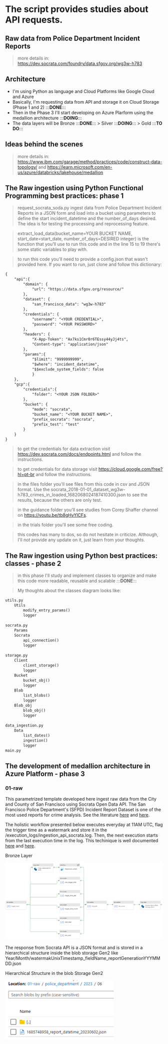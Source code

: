 # The script provides studies about API requests.

## Raw data from Police Department Incident Reports

> more details in: https://dev.socrata.com/foundry/data.sfgov.org/wg3w-h783

## Architecture

- I'm using Python as language and Cloud Platforms like Google Cloud and Azure
- Basically, I'm requesting data from API and storage it on Cloud Storage (Phase 1 and 2) :::**DONE**::: 
- Then in the Phase 3 I'll start developing on Azure Plarform using the medallion architecture :::**DOING**:::
- The data layers will be Bronze :::**DONE**::: > Silver :::**DOING**::: > Gold :::**TO DO**:::

## Ideas behind the scenes

> more details in: https://www.ibm.com/garage/method/practices/code/construct-data-topology/ and
> https://learn.microsoft.com/en-us/azure/databricks/lakehouse/medallion

## The Raw ingestion using Python Functional Programming best practices: phase 1

> request_socrata_soda.py ingest data from Police Department Incident Reports in a JSON form and load into a bucket using parameters to define the start incident_datetime and the number_of_days desired. The idea is for testing the processing and reprocessing feature.

> extract_load_data(bucket_name=YOUR BUCKET NAME, start_date=start_date, number_of_days=DESIRED integer) is the function that you'll use to run this code and in the line 15 to 19 there's some static variables to play with.

> to run this code you'll need to provide a config.json that wasn't provided here. If you want to run, just clone and follow this dictionary:

```
{
    "api":{
        "domain": {
            "url": "https://data.sfgov.org/resource/"
        },
        "dataset": {
            "san_francisco_data": "wg3w-h783"
        },
        "credentials": {
            "username": "<YOUR CREDENTIAL>",
            "password": "<YOUR PASSWORD>"
        },
        "headers": {
            "X-App-Token": "Ax7ks1Cmr0r6TEssy44yJj4ts",
            "Content-type": "application/json"
        },
        "params":{
            "$limit": "9999999999", 
            "$where": "incident_datetime",
            "$$exclude_system_fields": false
            }
    },
    "gcp":{
        "credentials":{
            "folder": "<YOUR JSON FOLDER>"
        },
        "bucket": {
            "mode": "socrata",
            "bucket_name": "<YOUR BUCKET NAME>",
            "prefix_socrata": "socrata",
            "prefix_test": "test"
        }
    }
}
```

> to get the credentials for data extraction visit https://dev.socrata.com/docs/endpoints.html and follow the instructions.

> to get credentials for data storage visit https://cloud.google.com/free?hl=pt-br and follow the instructions.

> in the files folder you'll see files from this code in csv and JSON format. Use the socrata_2018-01-01_dataset_wg3w-h783_crimes_in_loaded_1682068024187410300.json to see the results, because the others are only test.

> in the guidance folder you'll see studies from Corey Shaffer channel on https://youtu.be/tb8gHvYlCFs.

> in the trials folder you'll see some free coding.

> this codes has many to dos, so do not hesitate in criticize. Although, I'll not provide any update on it, just learn from your thoughts.

## The Raw ingestion using Python best practices: classes - phase 2

> in this phase I'll study and implement classes to organize and make this code more readable, reusable and scalable :::**DONE**:::

> My thoughts about the classes diagram looks like:

```
utils.py
    Utils
        modify_entry_params()
        logger

socrata.py
    Params
    Socrata
	    api_connection()
		logger

storage.py
    Client
        client_storage()
        logger
    Bucket
        bucket_obj()
        logger
    Blob
        list_blobs() 
		logger
    Blob_obj
        blob_obj()
        logger

data_ingestion.py
    Data
        list_dates()
        ingestion()
        logger
main.py 
```
## The development of medallion architecture in Azure Platform - phase 3

### 01-raw

This parametrized template developed here ingest raw data from the City and County of San Francisco using Socrata Open Data API. The San Francisco Police Department's (SFPD) Incident Report Dataset is one of the most used reports for crime analysis. See the literature [here](https://www.sanfranciscopolice.org/sites/default/files/2022-11/SFPDQADRReport-2ndQuarter-20221129.pdf) and [here](https://scholar.google.com.br/scholar?hl=pt-BR&as_sdt=0%2C5&q=The+San+Francisco+Police+Department%E2%80%99s+%28SFPD%29+Incident+Report+Dataset&btnG=).

The holistic workflow presented below executes everyday at 11AM UTC, flag the trigger time as a watermark and store it in the /execution_logs/ingestion_api_socrata.log. Then, the next execution starts from the last execution time in the log. This techinique is well documented [here](https://dwbi1.wordpress.com/2022/05/22/watermark-in-data-warehousing/) and [here](https://learn.microsoft.com/en-us/azure/data-factory/tutorial-incremental-copy-overview). 

Bronze Layer

![](/phase_3/images/bronze_layer.png)

The response from Socrata API is a JSON format and is stored in a hierarchical structure inside the blob storage Gen2 like Year/Month/watermakUnixTimestamp_fieldName_reportGenerationYYYMMDD.json

Hierarchical Structure in the blob Storage Gen2

![](/phase_3/images/hierarchical_structure.png)